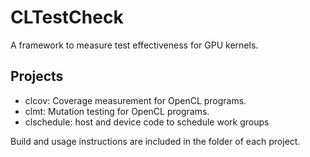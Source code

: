 # CLTestCheck
A framework to measure test effectiveness for GPU kernels.

## Projects

- clcov: Coverage measurement for OpenCL programs.
- clmt: Mutation testing for OpenCL programs.
- clschedule: host and device code to schedule work groups

Build and usage instructions are included in the folder of each project.
